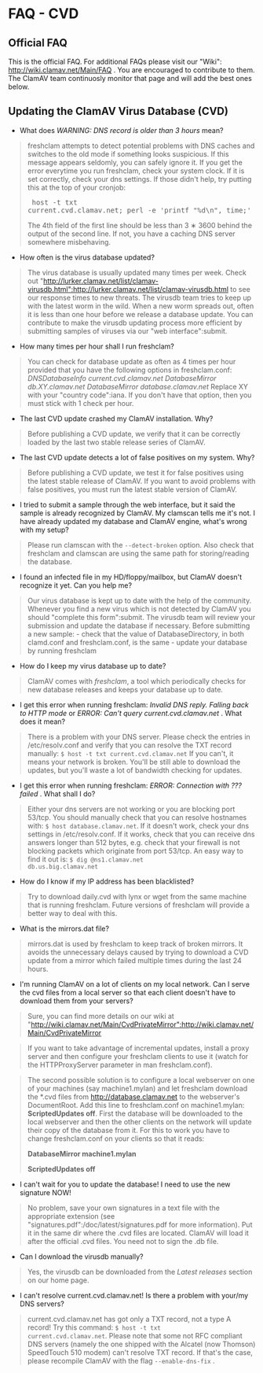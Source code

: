 # FAQ - CVD #

## Official FAQ ##

This is the official FAQ. For additional FAQs please visit our "Wiki":	http://wiki.clamav.net/Main/FAQ . You are encouraged to contribute to them. The ClamAV team continuosly monitor that page and will add the best ones below.

## Updating the ClamAV Virus Database (CVD) ##

* What does _WARNING: DNS record is older than 3 hours_ mean?

>freshclam attempts to detect potential problems with DNS caches and  switches to the old mode if something looks suspicious. If this message appears seldomly, you can safely ignore it. If you get the error everytime you run freshclam, check your system clock. If it is set correctly, check your dns settings. If those didn't help, try putting this at the top of your cronjob:<pre> host -t txt current.cvd.clamav.net; perl -e 'printf "%d\n", time;' </pre> The 4th field of the first line should be less than 3 &lowast; 3600 behind the output of the second line. If not, you have a caching DNS server somewhere  misbehaving.

* How often is the virus database updated?

>The virus database is usually updated many times per week. Check out "http://lurker.clamav.net/list/clamav-virusdb.html":http://lurker.clamav.net/list/clamav-virusdb.html to see our response times to new threats. The virusdb team tries to keep up with the latest worm  in the wild. When a new worm spreads out, often it is  less than one hour before we release a database update. You can contribute to make the virusdb updating process  more efficient by submitting samples of viruses  via our "web interface":submit.

* How many times per hour shall I run freshclam?

>You can check for database update as often as 4 times per hour provided that you have the following options in freshclam.conf: _DNSDatabaseInfo current.cvd.clamav.net_ _DatabaseMirror db.XY.clamav.net_ _DatabaseMirror database.clamav.net_ Replace XY with your "country code":iana.  If you don't have that option, then you must stick with 1 check per hour.

* The last CVD update crashed my ClamAV installation. Why?

>Before publishing a CVD update, we verify that it can be correctly loaded by the last two stable release series of ClamAV.

* The last CVD update detects a lot of false positives on my system. Why?

>Before publishing a CVD update, we test it for false positives using the latest stable release of ClamAV. If you want to avoid problems with false positives, you must run the latest stable version of ClamAV.

* I tried to submit a sample through the web interface, but it said the sample is already recognized by ClamAV. My clamscan tells me it's not. I have already updated my database and ClamAV engine, what's wrong with my setup?

>Please run clamscan with the <code>--detect-broken</code> option. Also  check that freshclam and clamscan are using the same path for storing/reading the database.

* I found an infected file in my HD/floppy/mailbox, but ClamAV doesn't recognize it yet. Can you help me? 

>Our virus database is kept up to date with the help of the community. Whenever you find a new virus which is not detected by ClamAV you should  "complete this form":submit. The virusdb team will review your submission and update the database if necessary. Before submitting a new sample: - check that the value of DatabaseDirectory, in both clamd.conf and freshclam.conf, is the same - update your database by running freshclam

* How do I keep my virus database up to date?

>ClamAV comes with _freshclam_, a tool which periodically checks for new database releases and keeps your database up to date.

* I get this error when running freshclam: _Invalid DNS reply. Falling back to HTTP mode_ or _ERROR: Can't query current.cvd.clamav.net_ . What does it mean?

>There is a problem with your DNS server. Please check the entries in /etc/resolv.conf and verify that you can resolve the TXT record manually: <code>$ host -t txt current.cvd.clamav.net</code> If you can't, it means your network is broken. You'll be still able to download the updates, but you'll waste a lot of bandwidth checking for updates.

* I get this error when running freshclam: _ERROR: Connection with ??? failed_ . What shall I do?

>Either your dns servers are not working or you are blocking port 53/tcp. You should manually check that you can resolve hostnames with: <code>$ host database.clamav.net</code>. If it doesn't work, check your dns settings in /etc/resolv.conf. If it works, check that you can receive dns answers longer than 512 bytes, e.g. check that your firewall is not blocking packets which originate from port 53/tcp. An easy way to find it out is: <code>$ dig @ns1.clamav.net db.us.big.clamav.net</code>

* How do I know if my IP address has been blacklisted?

>Try to download daily.cvd with lynx or wget from the same machine that is running freshclam. Future versions of freshclam will provide a better way to deal with this.

* What is the mirrors.dat file?

>mirrors.dat is used by freshclam to keep track of broken mirrors. It avoids the unnecessary delays caused by trying to download a CVD update from a mirror which failed multiple times during the last 24 hours.

* I'm running ClamAV on a lot of clients on my local network. Can I serve the cvd files from a local server so that each client doesn't have to download them from your servers?

>Sure, you can find more details on our wiki at "http://wiki.clamav.net/Main/CvdPrivateMirror":http://wiki.clamav.net/Main/CvdPrivateMirror

>If you want to take advantage of incremental updates, install a proxy server and then configure your freshclam clients to use it (watch for the HTTPProxyServer parameter in man freshclam.conf). 

>The second possible solution is to configure a local webserver on one of your machines (say machine1.mylan) and let freshclam download the *.cvd files from http://database.clamav.net to the webserver's DocumentRoot. Add this line to freshclam.conf on machine1.mylan: __ScriptedUpdates off__. First the database will be downloaded to the local webserver and then the other clients on the network will update their copy of the database from it. For this to work you have to change freshclam.conf on your clients so that it reads:
> 
>__DatabaseMirror machine1.mylan__
>
>__ScriptedUpdates off__

* I can't wait for you to update the database! I need to use the new signature NOW!

>No problem, save your own signatures in a text file with the appropriate extension (see "signatures.pdf":/doc/latest/signatures.pdf for more information). Put it in the same dir where the .cvd files are located. ClamAV will load it after the official .cvd files. You need not to sign the .db file.

* Can I download the virusdb manually?

>Yes, the virusdb can be downloaded from the _Latest releases_ section on our home page.

* I can't resolve current.cvd.clamav.net! Is there a problem with your/my DNS servers?

>current.cvd.clamav.net has got only a TXT record, not a type A record! Try this command: <code>$ host -t txt current.cvd.clamav.net</code>. Please note that some not RFC compliant DNS servers (namely the one shipped with the Alcatel (now Thomson) SpeedTouch 510 modem) can't resolve TXT record. If that's the case, please recompile ClamAV with the flag <code>--enable-dns-fix</code> .
